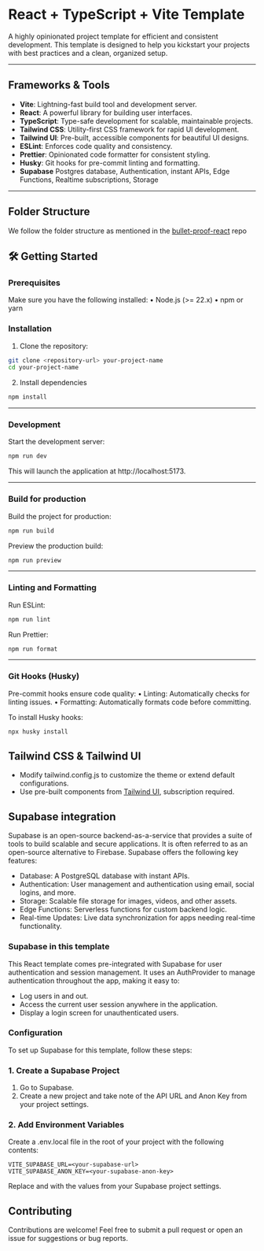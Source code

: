 # React + TypeScript + Vite Template

A highly opinionated project template for efficient and consistent development. 
This template is designed to help you kickstart your projects with best practices and a clean, organized setup.

---

## Frameworks & Tools

- **Vite**: Lightning-fast build tool and development server.
- **React**: A powerful library for building user interfaces.
- **TypeScript**: Type-safe development for scalable, maintainable projects.
- **Tailwind CSS**: Utility-first CSS framework for rapid UI development.
- **Tailwind UI**: Pre-built, accessible components for beautiful UI designs.
- **ESLint**: Enforces code quality and consistency.
- **Prettier**: Opinionated code formatter for consistent styling.
- **Husky**: Git hooks for pre-commit linting and formatting.
- **Supabase**  Postgres database, Authentication, instant APIs, Edge Functions, Realtime subscriptions, Storage

---

## Folder Structure

We follow the folder structure as mentioned in the [bullet-proof-react](https://github.com/alan2207/bulletproof-react/blob/master/docs/project-structure.md) repo

## 🛠️ Getting Started

### Prerequisites

Make sure you have the following installed:
	•	Node.js (>= 22.x)
	•	npm or yarn

### Installation
1.	Clone the repository:
```bash
git clone <repository-url> your-project-name
cd your-project-name
```
2. Install dependencies
```bash
npm install
```
---
### Development
Start the development server:
```bash
npm run dev
```
This will launch the application at http://localhost:5173.

---
### Build for production
Build the project for production:
```bash
npm run build
```

Preview the production build:
```bash
npm run preview
```
---
### Linting and Formatting
Run ESLint:
```bash
npm run lint
```
Run Prettier:
```bash
npm run format
```
---
### Git Hooks (Husky)

Pre-commit hooks ensure code quality:
•	Linting: Automatically checks for linting issues.
•	Formatting: Automatically formats code before committing.

To install Husky hooks:
```bash
npx husky install
```

## Tailwind CSS & Tailwind UI
* Modify tailwind.config.js to customize the theme or extend default configurations.
* Use pre-built components from [Tailwind UI](https://tailwindui.com/components), subscription required.

## Supabase integration
Supabase is an open-source backend-as-a-service that provides a suite of tools to build scalable and secure applications. It is often referred to as an open-source alternative to Firebase. Supabase offers the following key features:
* Database: A PostgreSQL database with instant APIs. 
* Authentication: User management and authentication using email, social logins, and more. 
* Storage: Scalable file storage for images, videos, and other assets. 
* Edge Functions: Serverless functions for custom backend logic. 
* Real-time Updates: Live data synchronization for apps needing real-time functionality.

### Supabase in this template
This React template comes pre-integrated with Supabase for user authentication and session management. It uses an AuthProvider to manage authentication throughout the app, making it easy to:
* Log users in and out.
* Access the current user session anywhere in the application.
* Display a login screen for unauthenticated users.


### Configuration

To set up Supabase for this template, follow these steps:

### 1. Create a Supabase Project
1.	Go to Supabase.
2.	Create a new project and take note of the API URL and Anon Key from your project settings.

### 2. Add Environment Variables
Create a .env.local file in the root of your project with the following contents:
```
VITE_SUPABASE_URL=<your-supabase-url>
VITE_SUPABASE_ANON_KEY=<your-supabase-anon-key>
```
Replace <your-supabase-url> and <your-supabase-anon-key> with the values from your Supabase project settings.
## Contributing

Contributions are welcome! Feel free to submit a pull request or open an issue for suggestions or bug reports.